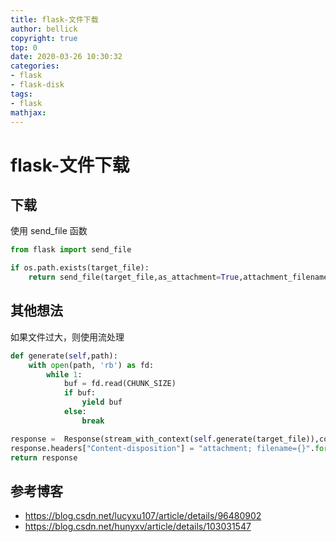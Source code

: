 ```yaml
---
title: flask-文件下载
author: bellick
copyright: true
top: 0
date: 2020-03-26 10:30:32
categories:
- flask
- flask-disk
tags:
- flask
mathjax:
---
```


# flask-文件下载

## 下载
使用 send_file 函数
```python
from flask import send_file

if os.path.exists(target_file):
	return send_file(target_file,as_attachment=True,attachment_filename=filename,cache_timeout=3600)
```


## 其他想法

如果文件过大，则使用流处理

```python
def generate(self,path):
	with open(path, 'rb') as fd:
		while 1:
			buf = fd.read(CHUNK_SIZE)
			if buf:
				yield buf
			else:
				break

response =  Response(stream_with_context(self.generate(target_file)),content_type='application/octet-stream')
response.headers["Content-disposition"] = "attachment; filename={}".format(filename.encode().decode('latin-1'))
return response
```



## 参考博客

* https://blog.csdn.net/lucyxu107/article/details/96480902
* https://blog.csdn.net/hunyxv/article/details/103031547